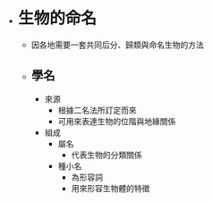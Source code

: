 - # 生物的命名
	- 因各地需要一套共同后分、歸類與命名生物的方法
	- ## 學名
		- 來源
			- 根據二名法所訂定而來
			- 可用來表達生物的位階與地緣關係
		- 組成
			- 屬名
				- 代表生物的分類關係
			- 種小名
				- 為形容詞
				- 用來形容生物體的特徵